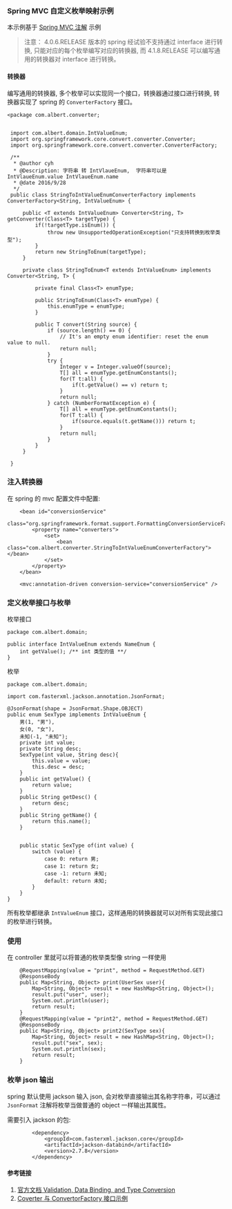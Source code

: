 ### Spring MVC 自定义枚举映射示例

本示例基于 [Spring MVC 注解](https://github.com/albertchendao/demos/java/spring/HelloWorld-MVC) 示例

>注意： 4.0.6.RELEASE 版本的 spring 经试验不支持通过 interface 进行转换, 只能对应的每个枚举编写对应的转换器, 而 4.1.8.RELEASE 可以编写通用的转换器对 interface 进行转换。

#### 转换器

编写通用的转换器, 多个枚举可以实现同一个接口，转换器通过接口进行转换, 转换器实现了 spring 的 `ConverterFactory` 接口。

```
<package com.albert.converter;


 import com.albert.domain.IntValueEnum;
 import org.springframework.core.convert.converter.Converter;
 import org.springframework.core.convert.converter.ConverterFactory;

 /**
  * @author cyh
  * @Description: 字符串 转 IntVlaueEnum,  字符串可以是 IntVlaueEnum.value IntVlaueEnum.name
  * @date 2016/9/28
  */
 public class StringToIntValueEnumConverterFactory implements ConverterFactory<String, IntValueEnum> {

     public <T extends IntValueEnum> Converter<String, T> getConverter(Class<T> targetType) {
         if(!targetType.isEnum()) {
             throw new UnsupportedOperationException("只支持转换到枚举类型");
         }
         return new StringToEnum(targetType);
     }

     private class StringToEnum<T extends IntValueEnum> implements Converter<String, T> {

         private final Class<T> enumType;

         public StringToEnum(Class<T> enumType) {
             this.enumType = enumType;
         }

         public T convert(String source) {
             if (source.length() == 0) {
                 // It's an empty enum identifier: reset the enum value to null.
                 return null;
             }
             try {
                 Integer v = Integer.valueOf(source);
                 T[] all = enumType.getEnumConstants();
                 for(T t:all) {
                     if(t.getValue() == v) return t;
                 }
                 return null;
             } catch (NumberFormatException e) {
                 T[] all = enumType.getEnumConstants();
                 for(T t:all) {
                     if(source.equals(t.getName())) return t;
                 }
                 return null;
             }
         }
     }

 }
```

### 注入转换器

在 spring 的 mvc 配置文件中配置:

```
    <bean id="conversionService"
          class="org.springframework.format.support.FormattingConversionServiceFactoryBean">
        <property name="converters">
            <set>
                <bean class="com.albert.converter.StringToIntValueEnumConverterFactory"></bean>
            </set>
        </property>
    </bean>

    <mvc:annotation-driven conversion-service="conversionService" />
```

### 定义枚举接口与枚举

枚举接口

```
package com.albert.domain;

public interface IntValueEnum extends NameEnum {
    int getValue(); /** int 类型的值 **/
}
```

枚举
```
package com.albert.domain;

import com.fasterxml.jackson.annotation.JsonFormat;

@JsonFormat(shape = JsonFormat.Shape.OBJECT)
public enum SexType implements IntValueEnum {
    男(1, "男"),
    女(0, "女"),
    未知(-1, "未知");
    private int value;
    private String desc;
    SexType(int value, String desc){
        this.value = value;
        this.desc = desc;
    }
    public int getValue() {
        return value;
    }
    public String getDesc() {
        return desc;
    }
    public String getName() {
        return this.name();
    }


    public static SexType of(int value) {
        switch (value) {
            case 0: return 男;
            case 1: return 女;
            case -1: return 未知;
            default: return 未知;
        }
    }
}
```

所有枚举都继承 `IntValueEnum` 接口，这样通用的转换器就可以对所有实现此接口的枚举进行转换。

### 使用

在 controller 里就可以将普通的枚举类型像 string 一样使用

```
	@RequestMapping(value = "print", method = RequestMethod.GET)
	@ResponseBody
	public Map<String, Object> print(UserSex user){
		Map<String, Object> result = new HashMap<String, Object>();
		result.put("user", user);
		System.out.println(user);
		return result;
	}
	@RequestMapping(value = "print2", method = RequestMethod.GET)
	@ResponseBody
	public Map<String, Object> print2(SexType sex){
		Map<String, Object> result = new HashMap<String, Object>();
		result.put("sex", sex);
		System.out.println(sex);
		return result;
	}
```

### 枚举 json 输出

spring 默认使用 jackson 输入 json, 会对枚举直接输出其名称字符串，可以通过 `JsonFormat` 注解将枚举当做普通的 object 一样输出其属性。

需要引入 jackson 的包:

```
		<dependency>
			<groupId>com.fasterxml.jackson.core</groupId>
			<artifactId>jackson-databind</artifactId>
			<version>2.7.8</version>
		</dependency>
```

#### 参考链接

1. [官方文档 Validation, Data Binding, and Type Conversion](http://docs.spring.io/spring/docs/current/spring-framework-reference/html/validation.html)
2. [Coverter 与 ConvertorFactory 接口示例](http://blog.csdn.net/qwe6112071/article/details/51056781)


